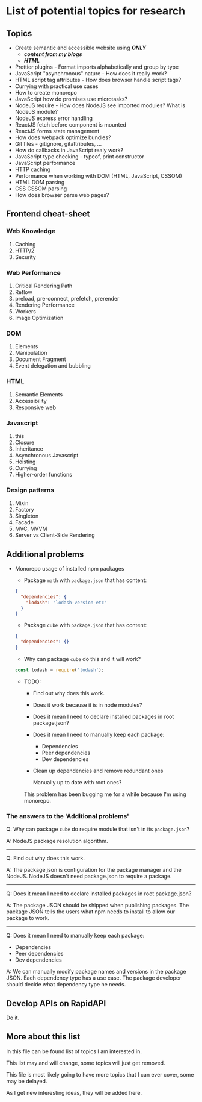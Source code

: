 # List of potential topics for research

## Topics

- Create semantic and accessible website using **_ONLY_**
  - **_content from my blogs_**
  - **_HTML_**
- Prettier plugins - Format imports alphabetically and group by type
- JavaScript "asynchronous" nature - How does it really work?
- HTML script tag attributes - How does browser handle script tags?
- Currying with practical use cases
- How to create monorepo
- JavaScript how do promises use microtasks?
- NodeJS require - How does NodeJS see imported modules? What is NodeJS module?
- NodeJS express error handling
- ReactJS fetch before component is mounted
- ReactJS forms state management
- How does webpack optimize bundles?
- Git files - gitignore, gitattributes, ...
- How do callbacks in JavaScript realy work?
- JavaScript type checking - typeof, print constructor
- JavaScript performance
- HTTP caching
- Performance when working with DOM (HTML, JavaScript, CSSOM)
- HTML DOM parsing
- CSS CSSOM parsing
- How does browser parse web pages?

## Frontend cheat-sheet

### Web Knowledge

1. Caching
2. HTTP/2
3. Security

### Web Performance

1. Critical Rendering Path
2. Reflow
3. preload, pre-connect, prefetch, prerender
4. Rendering Performance
5. Workers
6. Image Optimization

### DOM

1. Elements
2. Manipulation
3. Document Fragment
4. Event delegation and bubbling

### HTML

1. Semantic Elements
2. Accessibility
3. Responsive web

### Javascript

1. this
2. Closure
3. Inheritance
4. Asynchronous Javascript
5. Hoisting
6. Currying
7. Higher-order functions

### Design patterns

1. Mixin
2. Factory
3. Singleton
4. Facade
5. MVC, MVVM
6. Server vs Client-Side Rendering

## Additional problems

- Monorepo usage of installed npm packages

  - Package `math` with `package.json` that has content:

  ```json
  {
    "dependencies": {
      "lodash": "lodash-version-etc"
    }
  }
  ```

  - Package `cube` with `package.json` that has content:

  ```json
  {
    "dependencies": {}
  }
  ```

  - Why can package `cube` do this and it will work?

  ```js
  const lodash = require('lodash');
  ```

  - TODO:

    - Find out why does this work.
    - Does it work because it is in node modules?
    - Does it mean I need to declare installed packages in root package.json?
    - Does it mean I need to manually keep each package:
      - Dependencies
      - Peer dependencies
      - Dev dependencies
    - Clean up dependencies and remove redundant ones

      Manually up to date with root ones?

    This problem has been bugging me for a while because I'm using monorepo.

### The answers to the 'Additional problems'

Q: Why can package `cube` do require module that isn't in its `package.json`?

A: NodeJS package resolution algorithm.

---

Q: Find out why does this work.

A: The package json is configuration for the package manager and the NodeJS. NodeJS doesn't need package.json to require a package.

---

Q: Does it mean I need to declare installed packages in root package.json?

A: The package JSON should be shipped when publishing packages. The package JSON tells the users what npm needs to install to allow our package to work.

---

Q: Does it mean I need to manually keep each package:

- Dependencies
- Peer dependencies
- Dev dependencies

A: We can manually modify package names and versions in the package JSON. Each dependency type has a use case. The package developer should decide what dependency type he needs.

## Develop APIs on RapidAPI

Do it.

## More about this list

In this file can be found list of topics I am interested in.

This list may and will change, some topics will just get removed.

This file is most likely going to have more topics that I can ever cover, some may be delayed.

As I get new interesting ideas, they will be added here.
